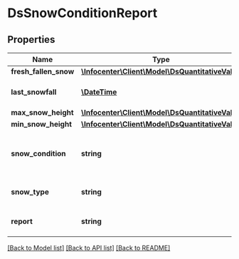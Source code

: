 # DsSnowConditionReport

## Properties
Name | Type | Description | Notes
------------ | ------------- | ------------- | -------------
**fresh_fallen_snow** | [**\Infocenter\Client\Model\DsQuantitativeValue**](DsQuantitativeValue.md) |  | [optional] 
**last_snowfall** | [**\DateTime**](\DateTime.md) | Date of last snow fall. (local date) | [optional] 
**max_snow_height** | [**\Infocenter\Client\Model\DsQuantitativeValue**](DsQuantitativeValue.md) |  | [optional] 
**min_snow_height** | [**\Infocenter\Client\Model\DsQuantitativeValue**](DsQuantitativeValue.md) |  | [optional] 
**snow_condition** | **string** | Current snow conditions (e.g., fresh, wet, ...) | [optional] 
**snow_type** | **string** | Type of snow (e.g., artificial, ...) | [optional] 
**report** | **string** | Text snow report. Multilingual | [optional] 

[[Back to Model list]](../../README.md#documentation-for-models) [[Back to API list]](../../README.md#documentation-for-api-endpoints) [[Back to README]](../../README.md)

